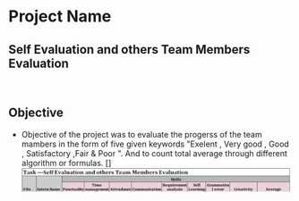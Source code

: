 
# Project Name
## Self Evaluation and others Team Members Evaluation
<br/>

## Objective 
- Objective of the project was to evaluate the progerss of the team mambers in the form of five given keywords "Exelent , Very good , Good , Satisfactory ,Fair & Poor ". And to count total average through different algorithm or formulas.
 [<img align="left" src="https://github.com/adsingh007/adsingh007/blob/main/1.jpg" />]
 
 
 
